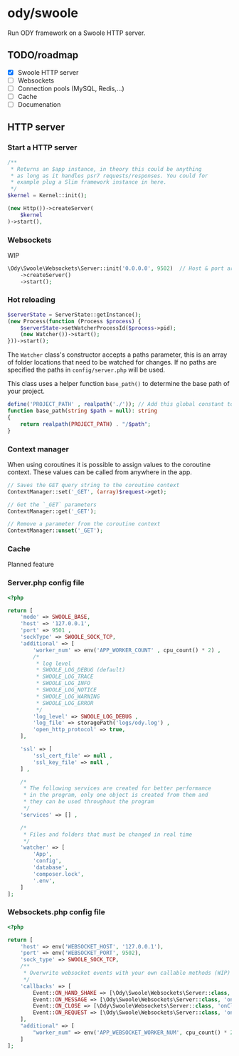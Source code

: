 # ody/swoole
Run ODY framework on a Swoole HTTP server.

## TODO/roadmap

- [x] Swoole HTTP server
- [ ] Websockets
- [ ] Connection pools (MySQL, Redis,...)
- [ ] Cache
- [ ] Documenation

## HTTP server
### Start a HTTP server

```php
/**
 * Returns an $app instance, in theory this could be anything 
 * as long as it handles psr7 requests/responses. You could for 
 * example plug a Slim framework instance in here.
 */
$kernel = Kernel::init();

(new Http())->createServer(
    $kernel
)->start(),
```

### Websockets
WIP

```php
\Ody\Swoole\Websockets\Server::init('0.0.0.0', 9502)  // Host & port are nullable, will default to app.websockets config
    ->createServer()
    ->start();
```

### Hot reloading
```php
$serverState = ServerState::getInstance();
(new Process(function (Process $process) {
    $serverState->setWatcherProcessId($process->pid);
    (new Watcher())->start();
}))->start();
```

The `Watcher` class's constructor accepts a paths parameter, this is an array of
folder locations that need to be watched for changes. If no paths are specified the 
paths in `config/server.php` will be used. 

This class uses a helper function `base_path()` to determine the base path of your project.

```php
define('PROJECT_PATH' , realpath('./')); // Add this global constant to one of your bootstrap files.
function base_path(string $path = null): string
{
    return realpath(PROJECT_PATH) . "/$path";
}
```

### Context manager
When using coroutines it is possible to assign values to the coroutine context.
These values can be called from anywhere in the app.

```php
// Saves the GET query string to the coroutine context
ContextManager::set('_GET', (array)$request->get);

// Get the `_GET` parameters
ContextManager::get('_GET');

// Remove a parameter from the coroutine context
ContextManager::unset('_GET');
```

### Cache
Planned feature

### Server.php config file
```php
<?php

return [
    'mode' => SWOOLE_BASE,
    'host' => '127.0.0.1',
    'port' => 9501 ,
    'sockType' => SWOOLE_SOCK_TCP,
    'additional' => [
        'worker_num' => env('APP_WORKER_COUNT' , cpu_count() * 2) ,
        /*
         * log level
         * SWOOLE_LOG_DEBUG (default)
         * SWOOLE_LOG_TRACE
         * SWOOLE_LOG_INFO
         * SWOOLE_LOG_NOTICE
         * SWOOLE_LOG_WARNING
         * SWOOLE_LOG_ERROR
         */
        'log_level' => SWOOLE_LOG_DEBUG ,
        'log_file' => storagePath('logs/ody.log') ,
        'open_http_protocol' => true,
    ],

    'ssl' => [
        'ssl_cert_file' => null ,
        'ssl_key_file' => null ,
    ] ,

    /*
     * The following services are created for better performance 
     * in the program, only one object is created from them and 
     * they can be used throughout the program
     */
    'services' => [] ,

    /*
     * Files and folders that must be changed in real time
     */
    'watcher' => [
        'App',
        'config',
        'database',
        'composer.lock',
        '.env',
    ] 
];
```

### Websockets.php config file
```php
<?php

return [
    'host' => env('WEBSOCKET_HOST', '127.0.0.1'),
    'port' => env('WEBSOCKET_PORT', 9502),
    'sock_type' => SWOOLE_SOCK_TCP,
    /**
     * Overwrite websocket events with your own callable methods (WIP)
     */
    'callbacks' => [
        Event::ON_HAND_SHAKE => [\Ody\Swoole\Websockets\Server::class, 'onHandShake'],
        Event::ON_MESSAGE => [\Ody\Swoole\Websockets\Server::class, 'onMessage'],
        Event::ON_CLOSE => [\Ody\Swoole\Websockets\Server::class, 'onClose'],
        Event::ON_REQUEST => [\Ody\Swoole\Websockets\Server::class, 'onRequest'],
    ],
    "additional" => [
        "worker_num" => env('APP_WEBSOCKET_WORKER_NUM', cpu_count() * 2),
    ]
];
```
